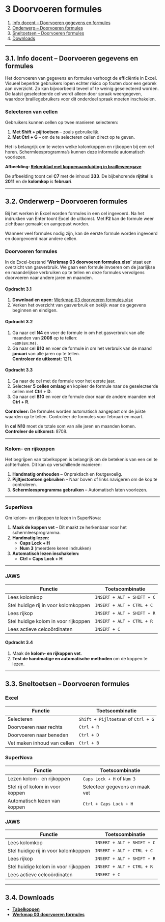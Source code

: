 # 3 Doorvoeren formules

1. [Info docent – Doorvoeren gegevens en formules](#1-info-docent--doorvoeren-gegevens-en-formules)  
2. [Onderwerp – Doorvoeren formules](#2-onderwerp--doorvoeren-formules)  
3. [Sneltoetsen – Doorvoeren formules](#3-sneltoetsen--doorvoeren-formules)  
4. [Downloads](#4-downloads)  

---

## 3.1. Info docent – Doorvoeren gegevens en formules

Het doorvoeren van gegevens en formules verhoogt de efficiëntie in Excel. Visueel beperkte gebruikers lopen echter risico op fouten door een gebrek aan overzicht. Zo kan bijvoorbeeld teveel of te weinig geselecteerd worden.  
De laatst geselecteerde cel wordt alleen door spraak weergegeven, waardoor braillegebruikers voor dit onderdeel spraak moeten inschakelen.

### Selecteren van cellen

Gebruikers kunnen cellen op twee manieren selecteren:

1. **Met Shift + pijltoetsen** – zoals gebruikelijk.  
2. **Met Ctrl + G** – om de te selecteren cellen direct op te geven.

Het is belangrijk om te weten welke kolomkoppen en rijkoppen bij een cel horen. Schermleesprogramma’s kunnen deze informatie automatisch voorlezen.

**Afbeelding: [Rekenblad met koppenaanduiding in brailleweergave](https://www.eduvip.nl/cms/files/Tabelkoppen.jpg)**

De afbeelding toont cel **C7** met de inhoud **333**. De bijbehorende **rijtitel** is **2011** en de **kolomkop** is **februari**.

---

## 3.2. Onderwerp – Doorvoeren formules

Bij het werken in Excel worden formules in een cel ingevoerd. Na het indrukken van Enter toont Excel de uitkomst. Met **F2** kan de formule weer zichtbaar gemaakt en aangepast worden.

Wanneer veel formules nodig zijn, kan de eerste formule worden ingevoerd en doorgevoerd naar andere cellen.

### Doorvoeren formules

In de Excel-bestand **‘Werkmap 03 doorvoeren formules.xlsx’** staat een overzicht van gasverbruik. We gaan een formule invoeren om de jaarlijkse en maandelijkse verbruiken op te tellen en deze formules vervolgens doorvoeren naar andere jaren en maanden.

#### Opdracht 3.1

1. **Download en open:** [Werkmap 03 doorvoeren formules.xlsx](https://www.eduvip.nl/cms/files/Tabelkoppen.jpg)  
2. Verken het overzicht van gasverbruik en bekijk waar de gegevens beginnen en eindigen.

#### Opdracht 3.2

1. Ga naar cel **N4** en voer de formule in om het gasverbruik van alle maanden van **2008** op te tellen:  
   `=SOM(B4:M4)`.
2. Ga naar cel **B10** en voer de formule in om het verbruik van de maand **januari** van alle jaren op te tellen.  
   **Controleer de uitkomst:** 1211.

#### Opdracht 3.3

1. Ga naar de cel met de formule voor het eerste jaar.  
2. Selecteer **5 cellen omlaag** en kopieer de formule naar de geselecteerde cellen met **Ctrl + D**.  
3. Ga naar cel **B10** en voer de formule door naar de andere maanden met **Ctrl + R**.

**Controleer:** De formules worden automatisch aangepast om de juiste waarden op te tellen. Controleer de formules voor februari en maart.

In **cel N10** moet de totale som van alle jaren en maanden komen.  
**Controleer de uitkomst:** 8708.

---

### Kolom- en rijkoppen

Het begrijpen van tabelkoppen is belangrijk om de betekenis van een cel te achterhalen. Dit kan op verschillende manieren:

1. **Handmatig onthouden** – Onpraktisch en foutgevoelig.  
2. **Pijltjestoetsen gebruiken** – Naar boven of links navigeren om de kop te controleren.  
3. **Schermleesprogramma gebruiken** – Automatisch laten voorlezen.

---

### SuperNova

Om kolom- en rijkoppen te lezen in SuperNova:

1. **Maak de koppen vet** – Dit maakt ze herkenbaar voor het schermleesprogramma.  
2. **Handmatig lezen:**  
   - **Caps Lock + H**  
   - **Num 3** (meerdere keren indrukken)  
3. **Automatisch lezen inschakelen:**  
   - **Ctrl + Caps Lock + H**

---

### JAWS

| Functie                           | Toetscombinatie             |
|-----------------------------------|-----------------------------|
| Lees kolomkop                     | `INSERT + ALT + SHIFT + C`  |
| Stel huidige rij in voor kolomkoppen | `INSERT + ALT + CTRL + C`  |
| Lees rijkop                       | `INSERT + ALT + SHIFT + R`  |
| Stel huidige kolom in voor rijkoppen | `INSERT + ALT + CTRL + R`  |
| Lees actieve celcoördinaten       | `INSERT + C`                |

#### Opdracht 3.4

1. Maak de **kolom- en rijkoppen vet**.  
2. **Test de handmatige en automatische methoden** om de koppen te lezen.

---

## 3.3. Sneltoetsen – Doorvoeren formules

### Excel

| Functie                        | Toetscombinatie     |
|--------------------------------|---------------------|
| Selecteren                     | `Shift + Pijltoetsen` of `Ctrl + G` |
| Doorvoeren naar rechts          | `Ctrl + R`          |
| Doorvoeren naar beneden         | `Ctrl + D`          |
| Vet maken inhoud van cellen     | `Ctrl + B`          |

### SuperNova

| Functie                        | Toetscombinatie     |
|--------------------------------|---------------------|
| Lezen kolom- en rijkoppen       | `Caps Lock + H` of `Num 3` |
| Stel rij of kolom in voor koppen | Selecteer gegevens en maak vet |
| Automatisch lezen van koppen    | `Ctrl + Caps Lock + H` |

### JAWS

| Functie                           | Toetscombinatie             |
|-----------------------------------|-----------------------------|
| Lees kolomkop                     | `INSERT + ALT + SHIFT + C`  |
| Stel huidige rij in voor kolomkoppen | `INSERT + ALT + CTRL + C`  |
| Lees rijkop                       | `INSERT + ALT + SHIFT + R`  |
| Stel huidige kolom in voor rijkoppen | `INSERT + ALT + CTRL + R`  |
| Lees actieve celcoördinaten       | `INSERT + C`                |

---

## 3.4. Downloads

- **[Tabelkoppen](https://www.eduvip.nl/cms/files/Tabelkoppen.jpg)**  
- **[Werkmap 03 doorvoeren formules](https://www.eduvip.nl/cms/files/Tabelkoppen.jpg)**